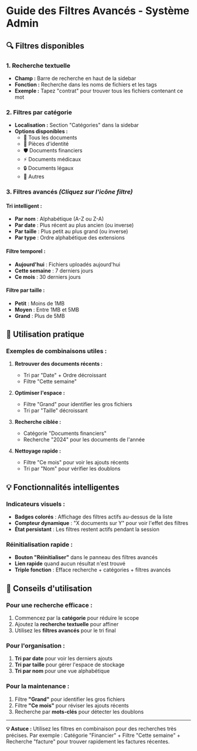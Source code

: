 # Guide des Filtres Avancés - Système Admin

## 🔍 **Filtres disponibles**

### **1. Recherche textuelle**
- **Champ :** Barre de recherche en haut de la sidebar
- **Fonction :** Recherche dans les noms de fichiers et les tags
- **Exemple :** Tapez "contrat" pour trouver tous les fichiers contenant ce mot

### **2. Filtres par catégorie**
- **Localisation :** Section "Catégories" dans la sidebar
- **Options disponibles :**
  - 📄 Tous les documents
  - 👤 Pièces d'identité
  - 🛡️ Documents financiers
  - ⚡ Documents médicaux
  - 🔒 Documents légaux
  - 📄 Autres

### **3. Filtres avancés** *(Cliquez sur l'icône filtre)*

#### **Tri intelligent :**
- **Par nom** : Alphabétique (A-Z ou Z-A)
- **Par date** : Plus récent au plus ancien (ou inverse)
- **Par taille** : Plus petit au plus grand (ou inverse)
- **Par type** : Ordre alphabétique des extensions

#### **Filtre temporel :**
- **Aujourd'hui** : Fichiers uploadés aujourd'hui
- **Cette semaine** : 7 derniers jours
- **Ce mois** : 30 derniers jours

#### **Filtre par taille :**
- **Petit** : Moins de 1MB
- **Moyen** : Entre 1MB et 5MB
- **Grand** : Plus de 5MB

## 🎯 **Utilisation pratique**

### **Exemples de combinaisons utiles :**

1. **Retrouver des documents récents :**
   - Tri par "Date" + Ordre décroissant
   - Filtre "Cette semaine"

2. **Optimiser l'espace :**
   - Filtre "Grand" pour identifier les gros fichiers
   - Tri par "Taille" décroissant

3. **Recherche ciblée :**
   - Catégorie "Documents financiers"
   - Recherche "2024" pour les documents de l'année

4. **Nettoyage rapide :**
   - Filtre "Ce mois" pour voir les ajouts récents
   - Tri par "Nom" pour vérifier les doublons

## 💡 **Fonctionnalités intelligentes**

### **Indicateurs visuels :**
- **Badges colorés** : Affichage des filtres actifs au-dessus de la liste
- **Compteur dynamique** : "X documents sur Y" pour voir l'effet des filtres
- **État persistant** : Les filtres restent actifs pendant la session

### **Réinitialisation rapide :**
- **Bouton "Réinitialiser"** dans le panneau des filtres avancés
- **Lien rapide** quand aucun résultat n'est trouvé
- **Triple fonction** : Efface recherche + catégories + filtres avancés

## 🔧 **Conseils d'utilisation**

### **Pour une recherche efficace :**
1. Commencez par la **catégorie** pour réduire le scope
2. Ajoutez la **recherche textuelle** pour affiner
3. Utilisez les **filtres avancés** pour le tri final

### **Pour l'organisation :**
1. **Tri par date** pour voir les derniers ajouts
2. **Tri par taille** pour gérer l'espace de stockage
3. **Tri par nom** pour une vue alphabétique

### **Pour la maintenance :**
1. Filtre **"Grand"** pour identifier les gros fichiers
2. Filtre **"Ce mois"** pour réviser les ajouts récents
3. Recherche par **mots-clés** pour détecter les doublons

---

**💡 Astuce :** Utilisez les filtres en combinaison pour des recherches très précises. Par exemple : Catégorie "Financier" + Filtre "Cette semaine" + Recherche "facture" pour trouver rapidement les factures récentes.